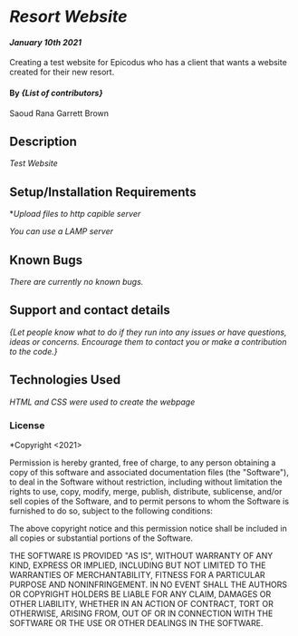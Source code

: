 # _Resort Website_
#### _January 10th 2021_
Creating a test website for Epicodus who has a client that wants a website created for their new resort.
#### By _**{List of contributors}**_
Saoud Rana
Garrett Brown
## Description

_Test Website_

## Setup/Installation Requirements

*_Upload files to http capible server_

_You can use a *LAMP* server_

## Known Bugs

_There are currently no known bugs._

## Support and contact details

_{Let people know what to do if they run into any issues or have questions, ideas or concerns.  Encourage them to contact you or make a contribution to the code.}_

## Technologies Used

_HTML and CSS were used to create the webpage_

### License

*Copyright <2021> <COPYRIGHT Saoud Rana and Garrett Brown>

Permission is hereby granted, free of charge, to any person obtaining a copy of this software and associated documentation files (the "Software"), to deal in the Software without restriction, including without limitation the rights to use, copy, modify, merge, publish, distribute, sublicense, and/or sell copies of the Software, and to permit persons to whom the Software is furnished to do so, subject to the following conditions:

The above copyright notice and this permission notice shall be included in all copies or substantial portions of the Software.

THE SOFTWARE IS PROVIDED "AS IS", WITHOUT WARRANTY OF ANY KIND, EXPRESS OR IMPLIED, INCLUDING BUT NOT LIMITED TO THE WARRANTIES OF MERCHANTABILITY, FITNESS FOR A PARTICULAR PURPOSE AND NONINFRINGEMENT. IN NO EVENT SHALL THE AUTHORS OR COPYRIGHT HOLDERS BE LIABLE FOR ANY CLAIM, DAMAGES OR OTHER LIABILITY, WHETHER IN AN ACTION OF CONTRACT, TORT OR OTHERWISE, ARISING FROM, OUT OF OR IN CONNECTION WITH THE SOFTWARE OR THE USE OR OTHER DEALINGS IN THE SOFTWARE.

